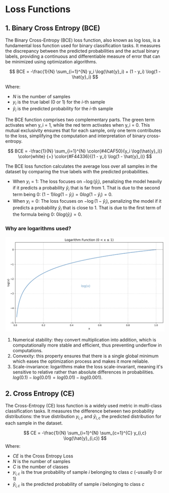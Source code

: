 # Loss Functions

## 1. Binary Cross Entropy (BCE)

The Binary Cross-Entropy (BCE) loss function, also known as log loss, is a fundamental loss function used for binary classification tasks. It measures the discrepancy between the predicted probabilities and the actual binary labels, providing a continuous and differentiable measure of error that can be minimized using optimization algorithms.

$$
BCE = -\frac{1}{N} \sum_{i=1}^{N} y_i \log(\hat{y}_i) + (1 - y_i) \log(1 - \hat{y}_i)
$$

Where:

- $N$ is the number of samples
- $y_i$ is the true label (0 or 1) for the $i$-th sample
- $\hat{y}_i$ is the predicted probability for the $i$-th sample

The BCE function comprises two complementary parts. The green term activates when y_i = 1, while the red term activates when y_i = 0. This mutual exclusivity ensures that for each sample, only one term contributes to the loss, simplifying the computation and interpretation of binary cross-entropy.

$$ BCE = -\frac{1}{N} \sum_{i=1}^{N} \color{#4CAF50}{y_i \log(\hat{y}_i)} \color{white} {+} \color{#F44336}{(1 - y_i) \log(1 - \hat{y}_i)} $$

The BCE loss function calculates the average loss over all samples in the dataset by comparing the true labels with the predicted probabilities.

- When $y_i = 1$: The loss focuses on $-\log(\hat{y}_i)$, penalizing the model heavily if it predicts a probability $\hat{y}_i$ that is far from 1. That is due to the second term being 0: $(1 - 1)log(1-\hat{y}_i) = 0log(1-\hat{y}_i) = 0$.
- When $y_i = 0$: The loss focuses on $-\log(1 - \hat{y}_i)$, penalizing the model if it predicts a probability $\hat{y}_i$ that is close to 1.  That is due to the first term of the formula being 0: $0log(\hat{y}_i) = 0$.

### Why are logarithms used?

![Log Function](/docs/images/fundamentals/functions/loss_functions/log_function.jpg)

1. Numerical stability: they convert multiplication into addition, which is computationally more stable and efficient, thus preventing underflow in computations.
2. Convexity: this property ensures that there is a single global minimum which eases the optimization process and makes it more reliable.
3. Scale-invariance: logarithms make the loss scale-invariant, meaning it's sensitive to relative rather than absolute differences in probabilities. $log(0.1) - log(0.01) = log(0.01) - log(0.001)$.

## 2. Cross Entropy (CE)

The Cross-Entropy (CE) loss function is a widely used metric in multi-class classification tasks. It measures the difference between two probability distributions: the true distribution $y_{i,c}$ and $\hat{y}_{i,c}$ the predicted distribution for each sample in the dataset.

$$ 
CE = -\frac{1}{N} \sum_{i=1}^{N} \sum_{c=1}^{C} y_{i,c} \log(\hat{y}_{i,c}) 
$$
Where:

- $CE$ is the Cross Entropy Loss
- $N$ is the number of samples
- $C$ is the number of classes
- $y_{i,c}$ is the true probability of sample $i$ belonging to class $c$ (-usually 0 or 1)
- $\hat{y}_{i,c}$ is the predicted probability of sample $i$ belonging to class $c$